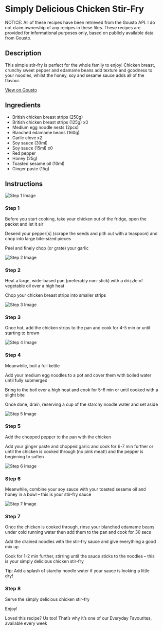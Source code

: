 # Simply Delicious Chicken Stir-Fry

NOTICE: All of these recipes have been retrieved from the Gousto API. I do not claim ownership of any recipes in these files. These recipes are provided for informational purposes only, based on publicly available data from Gousto.

## Description

This simple stir-fry is perfect for the whole family to enjoy! Chicken breast, crunchy sweet pepper and edamame beans add texture and goodness to your noodles, whilst the honey, soy and sesame sauce adds all of the flavour. 

[View on Gousto](https://www.gousto.co.uk/recipes/cookbook/veg-packed-chicken-stir-fry)

## Ingredients

- British chicken breast strips (250g)
- British chicken breast strips (125g) x0
- Medium egg noodle nests (2pcs)
- Blanched edamame beans (160g)
- Garlic clove x2
- Soy sauce (30ml)
- Soy sauce (15ml) x0
- Red pepper
- Honey (25g)
- Toasted sesame oil (10ml)
- Ginger paste (15g)

## Instructions

![Step 1 Image](https://production-media.gousto.co.uk/cms/recipe-step-image/red-pepper-and-chopped-garlic-1686310445813-x200.jpg)

### Step 1

Before you start cooking, take your chicken out of the fridge, open the packet and let it air

Deseed your pepper[s] (scrape the seeds and pith out with a teaspoon) and chop into large bite-sized pieces

Peel and finely chop (or grate) your garlic

![Step 2 Image](https://production-media.gousto.co.uk/cms/recipe-step-image/step-2-1622551600305-x200.jpg)

### Step 2

Heat a large, wide-based pan (preferably non-stick) with a drizzle of vegetable oil over a high heat

Chop your chicken breast strips into smaller strips

![Step 3 Image](https://production-media.gousto.co.uk/cms/recipe-step-image/step-3-1622551605977-x200.jpg)

### Step 3

Once hot, add the chicken strips to the pan and cook for 4-5 min or until starting to brown

![Step 4 Image](https://production-media.gousto.co.uk/cms/recipe-step-image/step-4-1622551626419-x200.jpg)

### Step 4

Meanwhile, boil a full kettle

Add your medium egg noodles to a pot and cover them with boiled water until fully submerged

Bring to the boil over a high heat and cook for 5-6 min or until cooked with a slight bite

Once done, drain, reserving a cup of the starchy noodle water and set aside

![Step 5 Image](https://production-media.gousto.co.uk/cms/recipe-step-image/step-5-1622551654680-x200.jpg)

### Step 5

Add the chopped pepper to the pan with the chicken

Add your ginger paste and chopped garlic and cook for 6-7 min further or until the chicken is cooked through (no pink meat!) and the pepper is beginning to soften

![Step 6 Image](https://production-media.gousto.co.uk/cms/recipe-step-image/step-6-1622551671487-x200.jpg)

### Step 6

Meanwhile, combine your soy sauce with your toasted sesame oil and honey in a bowl – this is your stir-fry sauce

![Step 7 Image](https://production-media.gousto.co.uk/cms/recipe-step-image/step-7-1622551678663-x200.jpg)

### Step 7

Once the chicken is cooked through, rinse your blanched edamame beans under cold running water then add them to the pan and cook for 30 secs

Add the drained noodles with the stir-fry sauce and give everything a good mix up

Cook for 1-2 min further, stirring until the sauce sticks to the noodles – this is your simply delicious chicken stir-fry

Tip: Add a splash of starchy noodle water if your sauce is looking a little dry!

### Step 8

Serve the simply delicious chicken stir-fry

Enjoy!

<span class="text-danger">Loved this recipe? Us too! That’s why it’s one of our Everyday Favourites, available every week</span>

